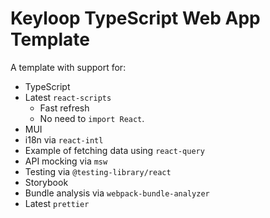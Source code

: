 # Keyloop TypeScript Web App Template

A template with support for:

- TypeScript
- Latest `react-scripts`
  - Fast refresh
  - No need to `import React`.
- MUI
- i18n via `react-intl`
- Example of fetching data using `react-query`
- API mocking via `msw`
- Testing via `@testing-library/react`
- Storybook
- Bundle analysis via `webpack-bundle-analyzer`
- Latest `prettier`

